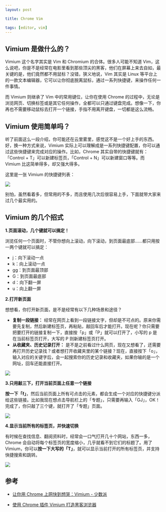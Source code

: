 ```yaml
---
layout: post

title: Chrome Vim

tags: [editor, vim]
---
```


## Vimium 是做什么的？

Vimium 这个名字其实是 Vim 和 Chromium 的合体。很多人可能不知道 Vim，这么说吧，你是不是经常在电影里看到那些顶尖的黑客，他们在屏幕上来去自如，最关键的是，他们竟然都不用鼠标？没错，狭义地说，Vim 其实是 Linux 等平台上的一款文本编辑器，它可以让你彻底脱离鼠标，通过一系列快捷键，来操作任何一件事情。

而 Vimium 则继承了 Vim 中的常用键位，让你在使用 Chrome 的过程中，无论是浏览网页、切换标签或是其它任何操作，全都可以只通过键盘完成。想像一下，你再也不需要移动鼠标去打开一个链接，手指不用离开键盘，一切都是这么流畅。

## Vimium 使用简单吗？

听了前面这么一段介绍，你可能还在云里雾里，感觉这不是一个好上手的东西。好，换一种方式来说，Vimium 实际上可以理解成是一系列快捷键配置，你可以通过这些快捷键来完成对应的操作。比如，Chrome 其实自带的快捷键就有：「Control + T」可以新建标签页，「Control + N」可以新建窗口等等。而 Vimium 比这简单得多，却又强大得多。

这里是一张 Vimium 的快捷键列表：

![](https://cdn.sspai.com/attachment/origin/2014/12/16/204008.png?imageView2/2/w/1120/q/90/interlace/1/ignore-error/1)

别怕，虽然看着多，但常用的不多，而且使用几次后很容易上手，下面就带大家来过几个最实用的。

## Vimium 的几个招式

**1.页面滚动，几个键就可以搞定！**

浏览任何一个页面时，不管你想向上滚动，向下滚动，到页面最底部……都只用按一两个键就可以搞定：

- j：向下滚动一点
- k：向上滚动一点
- gg：到页面最顶部
- G：到页面最底部
- d：向下翻一屏
- u：向上翻一屏

**2.打开新页面**

想想看，你打开新页面，是不是经常有以下几种场景和途径？

- **复制一段链接：** 经常在网页上看到一段链接文字，但却是不可点的。原来你需要先复制，然后新建标签页，再粘贴，敲回车后才能打开。现在呢？你只需要把要打开的链接复制一下，直接按「p」或「P」就可以打开了，小写的 p 是在当前标签页打开，大写的 P 则新建标签页打开。
- **从收藏夹、历史记录打开：** 是不是之前看过什么网页，现在又想看了，还需要再打开历史记录找？或者想打开收藏夹里的某个链接？现在，直接按下「o」，输入对应的关键字后，会一起搜索你的历史记录和收藏夹，如果你输的是一个网址，回车还能直接打开。

![](https://cdn.sspai.com/attachment/origin/2014/12/16/204029.png?imageView2/2/w/1120/q/90/interlace/1/ignore-error/1)

**3.只用敲三下，打开当前页面上任意一个链接**

**按一下「f」**，然后当前页面上所有可点击的元素，都会生成一个对应的快捷键分派给这些链接。比如我现在想点击导航栏上的「专题」，只需要再输入「GJ」，OK！完成了，你只敲了三个键，就打开了「专题」页面。

![](https://cdn.sspai.com/attachment/origin/2014/12/16/204038.png?imageView2/2/w/1120/q/90/interlace/1/ignore-error/1)

**4.显示当前所有的标签页，并快速切换**

有时候在查找信息、翻阅资料时，经常会一口气打开几十个网站，东西一多，Chrome 会自动将每个标签页的宽度缩小，几乎就看不到它们的标题了。用了 Vimium，你可以**按一下大写的「T」**，就可以显示当前打开的所有标签页，并支持快捷搜索和跳转。

![](https://cdn.sspai.com/attachment/origin/2014/12/16/204071.png?imageView2/2/w/1120/q/90/interlace/1/ignore-error/1)

## 参考

- [让你用 Chrome 上网快到想哭：Vimium - 少数派](https://sspai.com/post/27723)

- [使用 Chrome 插件 Vimium 打造黑客浏览器](https://jiangliheng.github.io/2020/04/06/chrome-vimium/#%E9%A1%B5%E9%9D%A2%E6%90%9C%E7%B4%A2)
